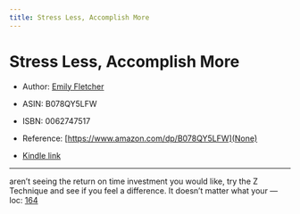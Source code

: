 ```yaml
---
title: Stress Less, Accomplish More
---
```

# Stress Less, Accomplish More

* Author: [Emily Fletcher](https://www.amazon.com/Emily-Fletcher/e/B07DKQ22HG/ref=dp_byline_cont_ebooks_1)
* ASIN: B078QY5LFW
* ISBN: 0062747517



* Reference: [https://www.amazon.com/dp/B078QY5LFW](None)
* [Kindle link](kindle://book?action=open&asin=B078QY5LFW)


---
aren’t seeing the return on time investment you would like, try the Z Technique and see if you feel a difference. It doesn’t matter what your — loc: [164](kindle://book?action=open&asin=B078QY5LFW&location=164)

